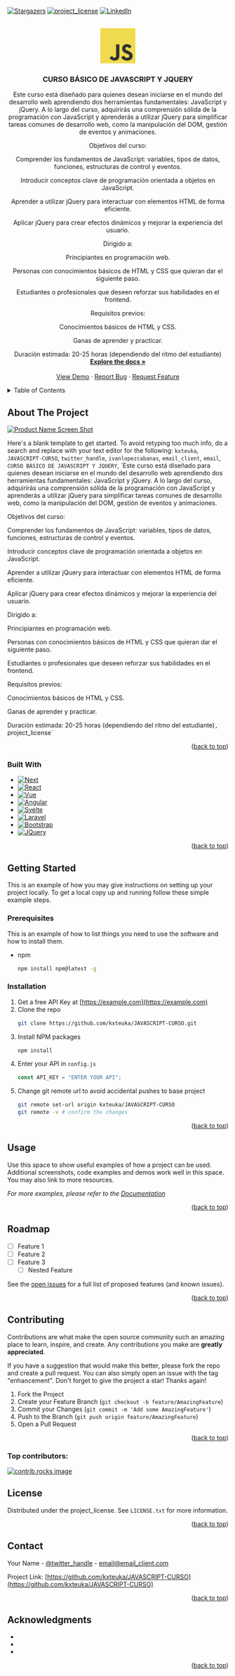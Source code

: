 <!-- Improved compatibility of back to top link: See: https://github.com/othneildrew/Best-README-Template/pull/73 -->

<a id="readme-top"></a>

<!--
*** Thanks for checking out the Best-README-Template. If you have a suggestion
*** that would make this better, please fork the repo and create a pull request
*** or simply open an issue with the tag "enhancement".
*** Don't forget to give the project a star!
*** Thanks again! Now go create something AMAZING! :D
-->

<!-- PROJECT SHIELDS -->
<!--
*** I'm using markdown "reference style" links for readability.
*** Reference links are enclosed in brackets [ ] instead of parentheses ( ).
*** See the bottom of this document for the declaration of the reference variables
*** for contributors-url, forks-url, etc. This is an optional, concise syntax you may use.
*** https://www.markdownguide.org/basic-syntax/#reference-style-links
-->

[![Stargazers][stars-shield]][stars-url]
[![project_license][license-shield]][license-url]
[![LinkedIn][linkedin-shield]][linkedin-url]

<!-- PROJECT LOGO -->
<br />
<div align="center">
  <a href="https://github.com/kxteuka/JAVASCRIPT-CURSO">
    <img src="/logo.png" alt="Logo" width="80" height="80">
  </a>

<h3 align="center">CURSO BÁSICO DE JAVASCRIPT Y JQUERY</h3>

  <p align="center">
    Este curso está diseñado para quienes desean iniciarse en el mundo del desarrollo web aprendiendo dos herramientas fundamentales: JavaScript y jQuery. A lo largo del curso, adquirirás una comprensión sólida de la programación con JavaScript y aprenderás a utilizar jQuery para simplificar tareas comunes de desarrollo web, como la manipulación del DOM, gestión de eventos y animaciones.

Objetivos del curso:

Comprender los fundamentos de JavaScript: variables, tipos de datos, funciones, estructuras de control y eventos.

Introducir conceptos clave de programación orientada a objetos en JavaScript.

Aprender a utilizar jQuery para interactuar con elementos HTML de forma eficiente.

Aplicar jQuery para crear efectos dinámicos y mejorar la experiencia del usuario.

Dirigido a:

Principiantes en programación web.

Personas con conocimientos básicos de HTML y CSS que quieran dar el siguiente paso.

Estudiantes o profesionales que deseen reforzar sus habilidades en el frontend.

Requisitos previos:

Conocimientos básicos de HTML y CSS.

Ganas de aprender y practicar.

Duración estimada: 20-25 horas (dependiendo del ritmo del estudiante)
<br />
<a href="https://github.com/kxteuka/JAVASCRIPT-CURSO"><strong>Explore the docs »</strong></a>
<br />
<br />
<a href="https://github.com/kxteuka/JAVASCRIPT-CURSO">View Demo</a>
&middot;
<a href="https://github.com/kxteuka/JAVASCRIPT-CURSO/issues/new?labels=bug&template=bug-report---.md">Report Bug</a>
&middot;
<a href="https://github.com/kxteuka/JAVASCRIPT-CURSO/issues/new?labels=enhancement&template=feature-request---.md">Request Feature</a>

  </p>
</div>

<!-- TABLE OF CONTENTS -->
<details>
  <summary>Table of Contents</summary>
  <ol>
    <li>
      <a href="#about-the-project">About The Project</a>
      <ul>
        <li><a href="#built-with">Built With</a></li>
      </ul>
    </li>
    <li>
      <a href="#getting-started">Getting Started</a>
      <ul>
        <li><a href="#prerequisites">Prerequisites</a></li>
        <li><a href="#installation">Installation</a></li>
      </ul>
    </li>
    <li><a href="#usage">Usage</a></li>
    <li><a href="#roadmap">Roadmap</a></li>
    <li><a href="#contributing">Contributing</a></li>
    <li><a href="#license">License</a></li>
    <li><a href="#contact">Contact</a></li>
    <li><a href="#acknowledgments">Acknowledgments</a></li>
  </ol>
</details>

<!-- ABOUT THE PROJECT -->

## About The Project

[![Product Name Screen Shot][product-screenshot]](https://example.com)

Here's a blank template to get started. To avoid retyping too much info, do a search and replace with your text editor for the following: `kxteuka`, `JAVASCRIPT-CURSO`, `twitter_handle`, `ivanlopezcabanas`, `email_client`, `email`, `CURSO BÁSICO DE JAVASCRIPT Y JQUERY`, `Este curso está diseñado para quienes desean iniciarse en el mundo del desarrollo web aprendiendo dos herramientas fundamentales: JavaScript y jQuery. A lo largo del curso, adquirirás una comprensión sólida de la programación con JavaScript y aprenderás a utilizar jQuery para simplificar tareas comunes de desarrollo web, como la manipulación del DOM, gestión de eventos y animaciones.

Objetivos del curso:

Comprender los fundamentos de JavaScript: variables, tipos de datos, funciones, estructuras de control y eventos.

Introducir conceptos clave de programación orientada a objetos en JavaScript.

Aprender a utilizar jQuery para interactuar con elementos HTML de forma eficiente.

Aplicar jQuery para crear efectos dinámicos y mejorar la experiencia del usuario.

Dirigido a:

Principiantes en programación web.

Personas con conocimientos básicos de HTML y CSS que quieran dar el siguiente paso.

Estudiantes o profesionales que deseen reforzar sus habilidades en el frontend.

Requisitos previos:

Conocimientos básicos de HTML y CSS.

Ganas de aprender y practicar.

Duración estimada: 20-25 horas (dependiendo del ritmo del estudiante)`, `project_license`

<p align="right">(<a href="#readme-top">back to top</a>)</p>

### Built With

- [![Next][Next.js]][Next-url]
- [![React][React.js]][React-url]
- [![Vue][Vue.js]][Vue-url]
- [![Angular][Angular.io]][Angular-url]
- [![Svelte][Svelte.dev]][Svelte-url]
- [![Laravel][Laravel.com]][Laravel-url]
- [![Bootstrap][Bootstrap.com]][Bootstrap-url]
- [![JQuery][JQuery.com]][JQuery-url]

<p align="right">(<a href="#readme-top">back to top</a>)</p>

<!-- GETTING STARTED -->

## Getting Started

This is an example of how you may give instructions on setting up your project locally.
To get a local copy up and running follow these simple example steps.

### Prerequisites

This is an example of how to list things you need to use the software and how to install them.

- npm
  ```sh
  npm install npm@latest -g
  ```

### Installation

1. Get a free API Key at [https://example.com](https://example.com)
2. Clone the repo
   ```sh
   git clone https://github.com/kxteuka/JAVASCRIPT-CURSO.git
   ```
3. Install NPM packages
   ```sh
   npm install
   ```
4. Enter your API in `config.js`
   ```js
   const API_KEY = "ENTER YOUR API";
   ```
5. Change git remote url to avoid accidental pushes to base project
   ```sh
   git remote set-url origin kxteuka/JAVASCRIPT-CURSO
   git remote -v # confirm the changes
   ```

<p align="right">(<a href="#readme-top">back to top</a>)</p>

<!-- USAGE EXAMPLES -->

## Usage

Use this space to show useful examples of how a project can be used. Additional screenshots, code examples and demos work well in this space. You may also link to more resources.

_For more examples, please refer to the [Documentation](https://example.com)_

<p align="right">(<a href="#readme-top">back to top</a>)</p>

<!-- ROADMAP -->

## Roadmap

- [ ] Feature 1
- [ ] Feature 2
- [ ] Feature 3
  - [ ] Nested Feature

See the [open issues](https://github.com/kxteuka/JAVASCRIPT-CURSO/issues) for a full list of proposed features (and known issues).

<p align="right">(<a href="#readme-top">back to top</a>)</p>

<!-- CONTRIBUTING -->

## Contributing

Contributions are what make the open source community such an amazing place to learn, inspire, and create. Any contributions you make are **greatly appreciated**.

If you have a suggestion that would make this better, please fork the repo and create a pull request. You can also simply open an issue with the tag "enhancement".
Don't forget to give the project a star! Thanks again!

1. Fork the Project
2. Create your Feature Branch (`git checkout -b feature/AmazingFeature`)
3. Commit your Changes (`git commit -m 'Add some AmazingFeature'`)
4. Push to the Branch (`git push origin feature/AmazingFeature`)
5. Open a Pull Request

<p align="right">(<a href="#readme-top">back to top</a>)</p>

### Top contributors:

<a href="https://github.com/kxteuka/JAVASCRIPT-CURSO/graphs/contributors">
  <img src="https://contrib.rocks/image?repo=kxteuka/JAVASCRIPT-CURSO" alt="contrib.rocks image" />
</a>

<!-- LICENSE -->

## License

Distributed under the project_license. See `LICENSE.txt` for more information.

<p align="right">(<a href="#readme-top">back to top</a>)</p>

<!-- CONTACT -->

## Contact

Your Name - [@twitter_handle](https://twitter.com/twitter_handle) - email@email_client.com

Project Link: [https://github.com/kxteuka/JAVASCRIPT-CURSO](https://github.com/kxteuka/JAVASCRIPT-CURSO)

<p align="right">(<a href="#readme-top">back to top</a>)</p>

<!-- ACKNOWLEDGMENTS -->

## Acknowledgments

- []()
- []()
- []()

<p align="right">(<a href="#readme-top">back to top</a>)</p>

<!-- MARKDOWN LINKS & IMAGES -->
<!-- https://www.markdownguide.org/basic-syntax/#reference-style-links -->

[contributors-shield]: https://img.shields.io/github/contributors/kxteuka/JAVASCRIPT-CURSO.svg?style=for-the-badge
[contributors-url]: https://github.com/kxteuka/JAVASCRIPT-CURSO/graphs/contributors
[forks-shield]: https://img.shields.io/github/forks/kxteuka/JAVASCRIPT-CURSO.svg?style=for-the-badge
[forks-url]: https://github.com/kxteuka/JAVASCRIPT-CURSO/network/members
[stars-shield]: https://img.shields.io/github/stars/kxteuka/JAVASCRIPT-CURSO.svg?style=for-the-badge
[stars-url]: https://github.com/kxteuka/JAVASCRIPT-CURSO/stargazers
[issues-shield]: https://img.shields.io/github/issues/kxteuka/JAVASCRIPT-CURSO.svg?style=for-the-badge
[issues-url]: https://github.com/kxteuka/JAVASCRIPT-CURSO/issues
[license-shield]: https://img.shields.io/github/license/kxteuka/JAVASCRIPT-CURSO.svg?style=for-the-badge
[license-url]: https://github.com/kxteuka/JAVASCRIPT-CURSO/blob/master/LICENSE.txt
[linkedin-shield]: https://img.shields.io/badge/-LinkedIn-black.svg?style=for-the-badge&logo=linkedin&colorB=555
[linkedin-url]: https://linkedin.com/in/ivanlopezcabanas
[product-screenshot]: images/screenshot.png
[Next.js]: https://img.shields.io/badge/next.js-000000?style=for-the-badge&logo=nextdotjs&logoColor=white
[Next-url]: https://nextjs.org/
[React.js]: https://img.shields.io/badge/React-20232A?style=for-the-badge&logo=react&logoColor=61DAFB
[React-url]: https://reactjs.org/
[Vue.js]: https://img.shields.io/badge/Vue.js-35495E?style=for-the-badge&logo=vuedotjs&logoColor=4FC08D
[Vue-url]: https://vuejs.org/
[Angular.io]: https://img.shields.io/badge/Angular-DD0031?style=for-the-badge&logo=angular&logoColor=white
[Angular-url]: https://angular.io/
[Svelte.dev]: https://img.shields.io/badge/Svelte-4A4A55?style=for-the-badge&logo=svelte&logoColor=FF3E00
[Svelte-url]: https://svelte.dev/
[Laravel.com]: https://img.shields.io/badge/Laravel-FF2D20?style=for-the-badge&logo=laravel&logoColor=white
[Laravel-url]: https://laravel.com
[Bootstrap.com]: https://img.shields.io/badge/Bootstrap-563D7C?style=for-the-badge&logo=bootstrap&logoColor=white
[Bootstrap-url]: https://getbootstrap.com
[JQuery.com]: https://img.shields.io/badge/jQuery-0769AD?style=for-the-badge&logo=jquery&logoColor=white
[JQuery-url]: https://jquery.com
